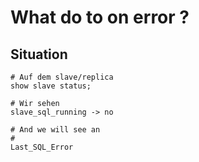 # What do to on error ? 

## Situation 

```
# Auf dem slave/replica 
show slave status;

# Wir sehen 
slave_sql_running -> no

# And we will see an
# 
Last_SQL_Error 
```
